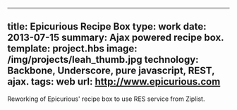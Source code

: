 ---
title: Epicurious Recipe Box 
type: work
date: 2013-07-15
summary: Ajax powered recipe box. 
template: project.hbs
image: /img/projects/leah_thumb.jpg
technology: Backbone, Underscore, pure javascript, REST, ajax. 
tags: web
url: http://www.epicurious.com
----

Reworking of Epicurious' recipe box to use RES service from Ziplist.

